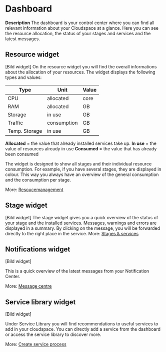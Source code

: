 ﻿---
sidebar_position: 2
---

# Dashboard

**Description**
The dashboard is your control center where you can find all relevant information about your Cloudspace at a glance.
Here you can see the resource allocation, the status of your stages and services and the latest messages.

## Resource widget
[Bild widget]
On the resource widget you will find the overall informations about the allocation of your resources. The widget displays the following types and values:

|Type|Unit  |Value|
|--|--|--|
| CPU | allocated |core|
| RAM | allocated |GB|
| Storage | in use |GB|
| Traffic | consumption |GB|
| Temp. Storage | in use |GB|

**Allocated** = the value that already installed services take up.
**In use** = the value of resources already in use
**Consumed** = the value that has already been consumed

The widget is designed to show all stages and their individual resource consumption. For example, if you have several stages, they are displayed in colour. This way you always have an overview of the general consumption and the consumption per stage.

More: [Resoucemanagement](#)

## Stage widget
[Bild widget]
The stage widget gives you a quick overview of the status of your stage and the installed services. Messages, warnings and errors are displayed in a summary. By clicking on the message, you will be forwarded directly to the right place in the service. 
More: [Stages & services](#)

## Notifications widget
[Bild widget]

This is a quick overview of the latest messages from your Notification Center.

More: [Message centre](#)

## Service library widget

[Bild widget]

Under Service Library you will find recommendations to useful services to add in your cloudspace. You can directly add a service from the dashboard or access the service library to discover more.

More: [Create service process](#)
